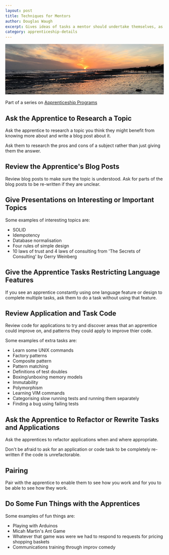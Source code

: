 ```yaml
---
layout: post
title: Techniques for Mentors
author: Douglas Waugh
excerpt: Gives ideas of tasks a mentor should undertake themselves, as well as extra tasks to give to the apprentice to augment what the apprentice has learned during the tasks within the apprenticeship program.
category: apprenticeship-details
---
```


![Sunset at Climping](/assets/images/sunset-at-climping.jpg "Sunset at Climping")

Part of a series on [Apprenticeship Programs](/2017/03/29/apprenticeship-programs)

Ask the Apprentice to Research a Topic
---

Ask the apprentice to research a topic you think they might benefit from knowing more about and write a blog post about it.

Ask them to research the pros and cons of a subject rather than just giving them the answer.

Review the Apprentice's Blog Posts
---

Review blog posts to make sure the topic is understood.  Ask for parts of the blog posts to be re-written if they are unclear.

Give Presentations on Interesting or Important Topics
---

Some examples of interesting topics are:

* SOLID
* Idempotency
* Database normalisation
* Four rules of simple design
* 10 laws of trust and 4 laws of consulting from 'The Secrets of Consulting' by Gerry Weinberg

Give the Apprentice Tasks Restricting Language Features
---

If you see an apprentice constantly using one language feature or design to complete multiple tasks, ask them to do a task without using that feature.

Review Application and Task Code
---

Review code for applications to try and discover areas that an apprentice could improve on, and patterns they could apply to improve thier code.

Some examples of extra tasks are:

* Learn some UNIX commands
* Factory patterns
* Composite pattern
* Pattern matching
* Definitions of test doubles
* Boxing/unboxing memory models
* Immutability
* Polymorphism
* Learning VIM commands
* Categorising slow running tests and running them separately
* Finding a bug using failing tests

Ask the Apprentice to Refactor or Rewrite Tasks and Applications
---

Ask the apprentices to refactor applications when and where appropriate.

Don't be afraid to ask for an application or code task to be completely re-written if the code is unrefactorable.

Pairing
---

Pair with the apprentice to enable them to see how you work and for you to be able to see how they work.

Do Some Fun Things with the Apprentices
---

Some examples of fun things are:

* Playing with Arduinos
* Micah Martin's Ant Game
* Whatever that game was were we had to respond to requests for pricing shopping baskets
* Communications training through improv comedy